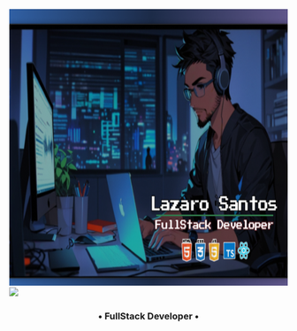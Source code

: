 <img src="./Background_perfil.png" width="100%" height="500px"/>
<img src="./Rectangle2.png"/>
<h3 align="center" class="heading-element" dir="auto">•   FullStack Developer   •</h3>
